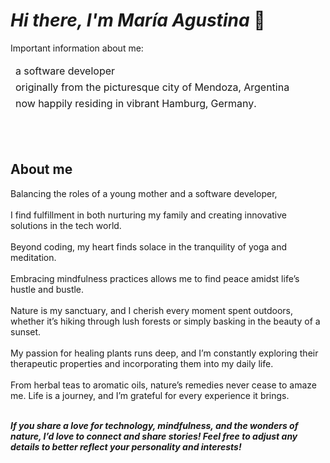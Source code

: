 # _Hi there, I'm María Agustina_ 👋

<div>Important information about me:</div>
<div>
<table>  
<thead> <tr> <td> a software developer </td> </tr> 
<tr> <td> originally from the picturesque city of Mendoza, Argentina </td> </tr> 
<tr> <td> now happily residing in vibrant Hamburg, Germany.  </td> </tr>
</thead></table>




<br /><br />

## About me

Balancing the roles of a young mother and a software developer,
<br /><br />
I find fulfillment in both nurturing my family and creating innovative solutions in the tech world. 
<br /><br />
Beyond coding, my heart finds solace in the tranquility of yoga and meditation.
<br /><br />
Embracing mindfulness practices allows me to find peace amidst life’s hustle and bustle.
<br /><br />
Nature is my sanctuary, and I cherish every moment spent outdoors, whether it’s hiking through lush forests or simply basking in the beauty of a sunset. 
<br /><br />
My passion for healing plants runs deep, and I’m constantly exploring their therapeutic properties and incorporating them into my daily life. 
<br /><br />
From herbal teas to aromatic oils, nature’s remedies never cease to amaze me. Life is a journey, and I’m grateful for every experience it brings. 
<br /><br />

**_If you share a love for technology, mindfulness, and the wonders of nature,
I’d love to connect and share stories! Feel free to adjust any details to better reflect your personality and interests!_**





